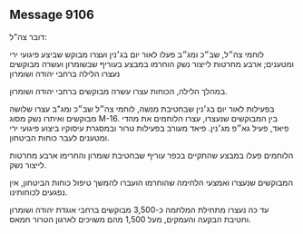 ## Message 9106

דובר צה"ל:

לוחמי צה״ל, שב״כ ומג״ב פעלו לאור יום בג׳נין ועצרו מבוקש שביצע פיגועי ירי ומטענים; ארבע מחרטות לייצור נשק הוחרמו במבצע בעוריף שבשומרון ועשרה מבוקשים נעצרו הלילה ברחבי יהודה ושומרון

במהלך הלילה, הכוחות עצרו עשרה מבוקשים ברחבי יהודה ושומרון.

בפעילות לאור יום בג׳נין שבחטיבת מנשה, לוחמי צה״ל שב״כ ומג"ב עצרו שלושה מבוקשים ואיתרו נשק מסוג M-16. 
בין המבוקשים שנעצרו, עצרו הלוחמים את מהדי פיאד, פעיל גא״פ מג׳נין.
פיאד מעורב בפעילות טרור ובמסגרת עיסוקיו ביצוע פיגועי ירי ומטענים לעבר כוחות הביטחון.

הלוחמים פעלו במבצע שהתקיים בכפר עוריף שבחטיבת שומרון והחרימו ארבע מחרטות לייצור נשק.

המבוקשים שנעצרו ואמצעי הלחימה שהוחרמו הועברו להמשך טיפול כוחות הביטחון, אין נפגעים לכוחותינו.

עד כה נעצרו מתחילת המלחמה כ-3,500 מבוקשים ברחבי אוגדת יהודה ושומרון וחטיבת הבקעה והעמקים, מעל 1,500 מהם משויכים לארגון הטרור חמאס.

